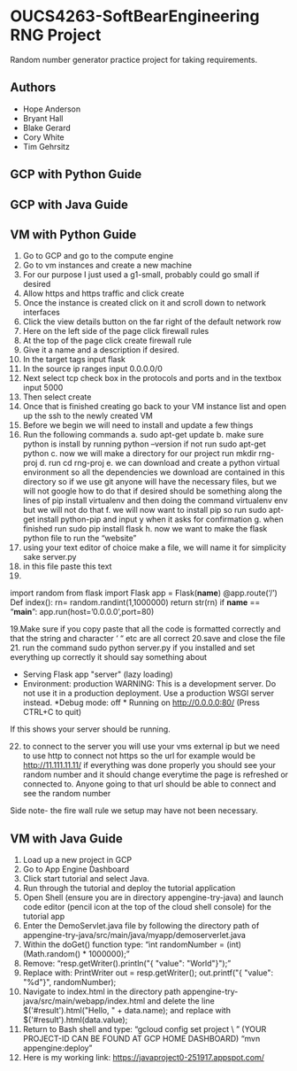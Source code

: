 # OUCS4263-SoftBearEngineering RNG Project
Random number generator practice project for taking requirements.

## Authors
- Hope Anderson
- Bryant Hall
- Blake Gerard
- Cory White
- Tim Gehrsitz

## GCP with Python Guide

## GCP with Java Guide

## VM with Python Guide
1.	Go to GCP and go to the compute engine
2.	Go to vm instances and create a new machine
3.	For our purpose I just used a g1-small, probably could go small if desired
4.	Allow https and https traffic and click create
5.	Once the instance is created click on it and scroll down to network interfaces
6.	Click the view details button on the far right of the default network row
7.	Here on the left side of the page click firewall rules
8.	At the top of the page click create firewall rule
9.	Give it a name and a description if desired.
10.	In the target tags input flask
11.	In the source ip ranges input 0.0.0.0/0
12.	Next select tcp check box in the protocols and ports and in the textbox input 5000
13.	Then select create
14.	Once that is finished creating go back to your  VM instance list and open up the ssh to the newly created VM
15.	Before we begin we will need to install and update a few things
16.	Run the following commands
a.	sudo apt-get update
b.	make sure python is install by running python –version if not run sudo apt-get python
c.	now we will make a directory for our project run mkdir rng-proj
d.	run cd rng-proj
e.	we can download and create a python virtual environment so all the dependencies we download are contained in this directory so if we use git anyone will have the necessary files, but we will not google how to do that if desired should be something along the lines of pip install virtualenv and then doing the command virtualenv env but we will not do that
f.	we will now want to install pip so run sudo apt-get install python-pip and input y when it asks for confirmation
g.	when finished run sudo pip install flask
h.	now we want to make the flask python file to run the “website”
17.	using your text editor of choice make a file, we will name it for simplicity sake server.py
18.	in this file paste this text
19.	
import random
from flask import Flask
app = Flask(__name__)
@app.route(‘/’)
Def index():
rn= random.randint(1,1000000)
return str(rn)
if __name__ == “__main__”:
app.run(host=’0.0.0.0’,port=80)


19.Make sure if you copy paste that all the code is formatted correctly and that the string and character ‘ “ etc are all correct
20.save and close the file
21. run the command sudo python server.py if you installed and set everything up correctly it should say something about
 * Serving Flask app "server" (lazy loading) 
* Environment: production WARNING: This is a development server. Do not use it in a production deployment. Use a production WSGI server instead. 
*Debug mode: off * Running on http://0.0.0.0:80/ (Press CTRL+C to quit)

If this shows your server should be running.

22. to connect to the server you will use your vms external ip but we need to use http to connect not https so the url for example would be http://11.111.11.11/ if everything was done properly you should see your random number and it should change everytime the page is refreshed or connected to. Anyone going to that url should be able to connect and see the random number

Side note-  the fire wall rule we setup may have not been necessary.


## VM with Java Guide
1.	Load up a new project in GCP
2.	Go to App Engine Dashboard
3.	Click start tutorial and select Java.
4.	Run through the tutorial and deploy the tutorial application
5.	Open Shell (ensure you are in directory appengine-try-java) and launch code editor (pencil icon at the top of the cloud shell console) for the tutorial app
6.	Enter the DemoServlet.java file by following the directory path of appengine-try-java/src/main/java/myapp/demoserverlet.java
7.	Within the doGet() function type:
 “int randomNumber = (int)(Math.random() * 1000000);”
8.    Remove:
“resp.getWriter().println("{ \"value\": \"World\"}");”
8.	Replace with:
PrintWriter out = resp.getWriter();
out.printf("{ \"value\": \"%d\"}", randomNumber);
9.	Navigate to index.html in the directory path appengine-try-java/src/main/webapp/index.html and delete the line 
$('#result').html("Hello, " + data.name);
and replace with
$('#result').html(data.value);
10.	Return to Bash shell and type:
“gcloud config set project \ <YOUR-PROJECT-ID>”
(YOUR PROJECT-ID CAN BE FOUND AT GCP HOME DASHBOARD)
“mvn appengine:deploy”
11.	 Here is my working link: https://javaproject0-251917.appspot.com/





